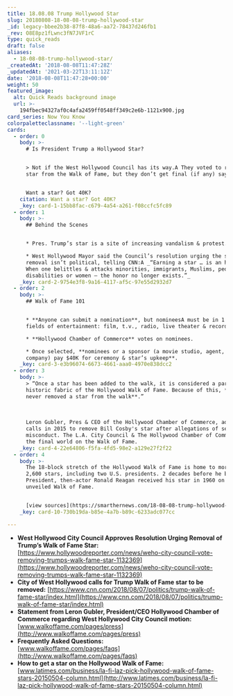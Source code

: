 ```yaml
---
title: 18.08.08 Trump Hollywood Star
slug: 20180808-18-08-08-trump-hollywood-star
_id: legacy-bbee2b38-87f8-48a6-aa72-78437d246fb1
_rev: O8E8pz1fLwnc3fN7JVF1rC
type: quick_reads
draft: false
aliases:
  - 18-08-08-trump-hollywood-star/
_createdAt: '2018-08-08T11:47:28Z'
_updatedAt: '2021-03-22T13:11:12Z'
date: '2018-08-08T11:47:28+00:00'
weight: 50
featured_image:
  alt: Quick Reads background image
  url: >-
    194fbec94327af0c4afa2459ff0548ff349c2e6b-1121x900.jpg
card_series: Now You Know
colorpaletteclassname: '--light-green'
cards:
  - order: 0
    body: >-
      # Is President Trump a Hollywood Star?


      > Not if the West Hollywood Council has its way.A They voted to remove his
      star from the Walk of Fame, but they don’t get final (if any) say.


      Want a star? Got 40K?
    citation: Want a star? Got 40K?
    _key: card-1-15bb8fac-c679-4a54-a261-f08ccfc5fc89
  - order: 1
    body: >-
      ## Behind the Scenes


      * Pres. Trump’s star is a site of increasing vandalism & protest.

      * West Hollywood Mayor said the Council’s resolution urging the star’s
      removal isn’t political, telling CNN:A _“Earning a star … is an honor.
      When one belittles & attacks minorities, immigrants, Muslims, people with
      disabilities or women — the honor no longer exists.”_
    _key: card-2-9754e3f8-9a16-4117-af5c-97e55d2932d7
  - order: 2
    body: >-
      ## Walk of Fame 101


      * **Anyone can submit a nomination**, but nomineesA must be in 1 of 5
      fields of entertainment: film, t.v., radio, live theater & recording.

      * **Hollywood Chamber of Commerce** votes on nominees.

      * Once selected, **nominees or a sponsor (a movie studio, agent, PR
      company) pay $40K for ceremony & star’s upkeep**.
    _key: card-3-e3b96074-6673-4661-aaa0-4970e838dcc2
  - order: 3
    body: >-
      > “Once a star has been added to the walk, it is considered a part of the
      historic fabric of the Hollywood Walk of Fame. Because of this, **we have
      never removed a star from the walk**.”  
        
        
        
      Leron Gubler, Pres & CEO of the Hollywood Chamber of Commerce, addressing
      calls in 2015 to remove Bill Cosby's star after allegations of sexual
      misconduct. The L.A. City Council & The Hollywood Chamber of Commerce have
      the final world on the Walk of Fame.
    _key: card-4-22e64806-f5fa-4fd5-98e2-a129e27f2f22
  - order: 4
    body: >-
      The 18-block stretch of the Hollywood Walk of Fame is home to more than
      2,600 stars, including two U.S. presidents. 2 decades before he became
      President, then-actor Ronald Reagan received his star in 1960 on the newly
      unveiled Walk of Fame.


      [view sources](https://smarthernews.com/18-08-08-trump-hollywood-star/)
    _key: card-10-730b19da-b85e-4a7b-b89c-6233adc077cc

---
```

* **West Hollywood City Council Approves Resolution Urging Removal of Trump’s Walk of Fame Star:**  
[https://www.hollywoodreporter.com/news/weho-city-council-vote-removing-trumps-walk-fame-star-1132369](https://www.hollywoodreporter.com/news/weho-city-council-vote-removing-trumps-walk-fame-star-1132369)
* **City of West Hollywood calls for Trump Walk of Fame star to be removed:** [https://www.cnn.com/2018/08/07/politics/trump-walk-of-fame-star/index.html](https://www.cnn.com/2018/08/07/politics/trump-walk-of-fame-star/index.html)
* **Statement from Leron Gubler, President/CEO Hollywood Chamber of Commerce regarding West Hollywood City Council motion:**  
[www.walkoffame.com/pages/press](http://www.walkoffame.com/pages/press)
* **Frequently Asked Questions:**  
[www.walkoffame.com/pages/faqs](http://www.walkoffame.com/pages/faqs)
* **How to get a star on the Hollywood Walk of Fame:**  
[www.latimes.com/business/la-fi-laz-pick-hollywood-walk-of-fame-stars-20150504-column.html](http://www.latimes.com/business/la-fi-laz-pick-hollywood-walk-of-fame-stars-20150504-column.html)